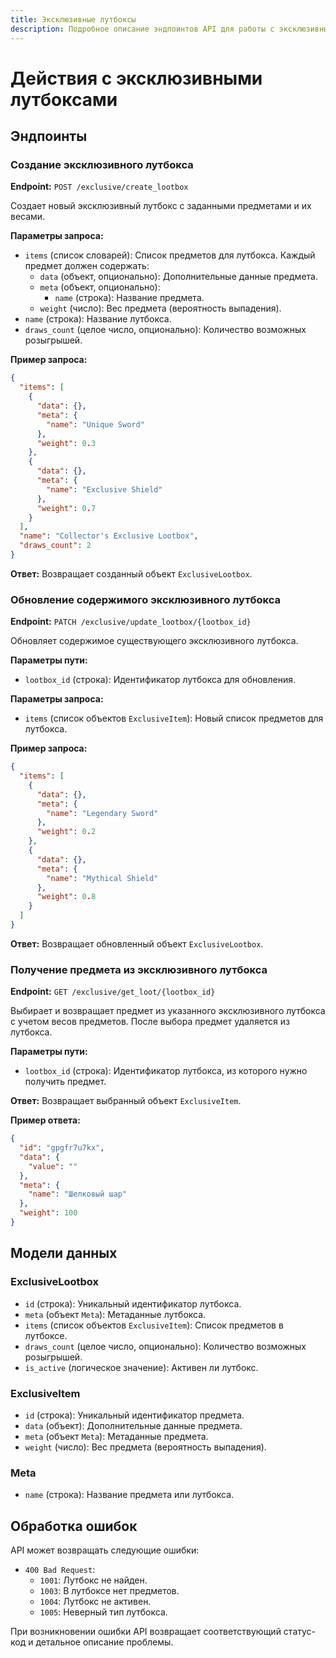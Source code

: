 ```yaml
---
title: Эксклюзивные лутбоксы
description: Подробное описание эндпоинтов API для работы с эксклюзивными лутбоксами
---
```


# Действия с эксклюзивными лутбоксами

## Эндпоинты

### Создание эксклюзивного лутбокса

**Endpoint:** `POST /exclusive/create_lootbox`

Создает новый эксклюзивный лутбокс с заданными предметами и их весами.

**Параметры запроса:**
- `items` (список словарей): Список предметов для лутбокса. Каждый предмет должен содержать:
  - `data` (объект, опционально): Дополнительные данные предмета.
  - `meta` (объект, опционально):
    - `name` (строка): Название предмета.
  - `weight` (число): Вес предмета (вероятность выпадения).
- `name` (строка): Название лутбокса.
- `draws_count` (целое число, опционально): Количество возможных розыгрышей.

**Пример запроса:**
```json
{
  "items": [
    {
      "data": {},
      "meta": {
        "name": "Unique Sword"
      },
      "weight": 0.3
    },
    {
      "data": {},
      "meta": {
        "name": "Exclusive Shield"
      },
      "weight": 0.7
    }
  ],
  "name": "Collector's Exclusive Lootbox",
  "draws_count": 2
}
```

**Ответ:**
Возвращает созданный объект `ExclusiveLootbox`.

### Обновление содержимого эксклюзивного лутбокса

**Endpoint:** `PATCH /exclusive/update_lootbox/{lootbox_id}`

Обновляет содержимое существующего эксклюзивного лутбокса.

**Параметры пути:**
- `lootbox_id` (строка): Идентификатор лутбокса для обновления.

**Параметры запроса:**
- `items` (список объектов `ExclusiveItem`): Новый список предметов для лутбокса.

**Пример запроса:**
```json
{
  "items": [
    {
      "data": {},
      "meta": {
        "name": "Legendary Sword"
      },
      "weight": 0.2
    },
    {
      "data": {},
      "meta": {
        "name": "Mythical Shield"
      },
      "weight": 0.8
    }
  ]
}
```

**Ответ:**
Возвращает обновленный объект `ExclusiveLootbox`.

### Получение предмета из эксклюзивного лутбокса

**Endpoint:** `GET /exclusive/get_loot/{lootbox_id}`

Выбирает и возвращает предмет из указанного эксклюзивного лутбокса с учетом весов предметов. После выбора предмет удаляется из лутбокса.

**Параметры пути:**
- `lootbox_id` (строка): Идентификатор лутбокса, из которого нужно получить предмет.

**Ответ:**
Возвращает выбранный объект `ExclusiveItem`.

**Пример ответа:**
```json
{
  "id": "gpgfr7u7kx",
  "data": {
    "value": ""
  },
  "meta": {
    "name": "Шелковый шар"
  },
  "weight": 100
}
```

## Модели данных

### ExclusiveLootbox
- `id` (строка): Уникальный идентификатор лутбокса.
- `meta` (объект `Meta`): Метаданные лутбокса.
- `items` (список объектов `ExclusiveItem`): Список предметов в лутбоксе.
- `draws_count` (целое число, опционально): Количество возможных розыгрышей.
- `is_active` (логическое значение): Активен ли лутбокс.

### ExclusiveItem
- `id` (строка): Уникальный идентификатор предмета.
- `data` (объект): Дополнительные данные предмета.
- `meta` (объект `Meta`): Метаданные предмета.
- `weight` (число): Вес предмета (вероятность выпадения).

### Meta
- `name` (строка): Название предмета или лутбокса.

## Обработка ошибок

API может возвращать следующие ошибки:

- `400 Bad Request`:
  - `1001`: Лутбокс не найден.
  - `1003`: В лутбоксе нет предметов.
  - `1004`: Лутбокс не активен.
  - `1005`: Неверный тип лутбокса.

При возникновении ошибки API возвращает соответствующий статус-код и детальное описание проблемы.